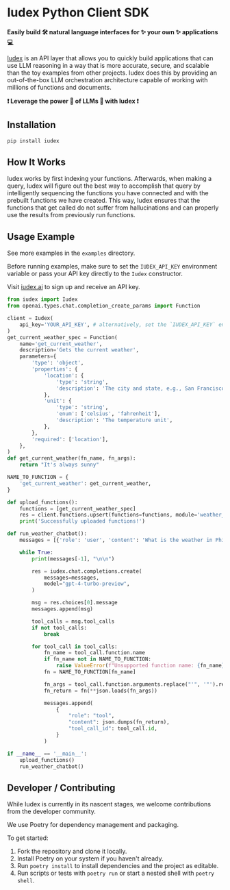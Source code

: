 # Iudex Python Client SDK

**Easily build 🛠️ natural language interfaces for ✨ your own ✨ applications 💻**

[Iudex](https://iudex.ai) is an API layer that allows you to quickly build applications that can use LLM reasoning in a way that is more
accurate, secure, and scalable than the toy examples from other projects. Iudex does this by providing an out-of-the-box
LLM orchestration architecture capable of working with millions of functions and documents.

**❗ Leverage the power 🦾 of LLMs 🤖 with Iudex ❗**

## Installation

```bash
pip install iudex
```

## How It Works

Iudex works by first indexing your functions. Afterwards, when making a query, Iudex will figure out the best way to accomplish that query
by intelligently sequencing the functions you have connected and with the prebuilt functions we have created. This way, Iudex ensures
that the functions that get called do not suffer from hallucinations and can properly use the results from previously run functions.

## Usage Example

See more examples in the `examples` directory.

Before running examples, make sure to set the `IUDEX_API_KEY` environment variable or pass your API key directly to the `Iudex` constructor.

Visit [iudex.ai](https://iudex.ai) to sign up and receive an API key.

```python
from iudex import Iudex
from openai.types.chat.completion_create_params import Function

client = Iudex(
    api_key='YOUR_API_KEY', # alternatively, set the `IUDEX_API_KEY` environment variable
)
get_current_weather_spec = Function(
    name='get_current_weather',
    description='Gets the current weather',
    parameters={
        'type': 'object',
        'properties': {
            'location': {
                'type': 'string',
                'description': 'The city and state, e.g., San Francisco, CA',
            },
            'unit': {
                'type': 'string',
                'enum': ['celsius', 'fahrenheit'],
                'description': 'The temperature unit',
            },
        },
        'required': ['location'],
    },
)
def get_current_weather(fn_name, fn_args):
    return "It's always sunny"

NAME_TO_FUNCTION = {
    'get_current_weather': get_current_weather,
}

def upload_functions():
    functions = [get_current_weather_spec]
    res = client.functions.upsert(functions=functions, module='weather_module')
    print('Successfully uploaded functions!')

def run_weather_chatbot():
    messages = [{'role': 'user', 'content': 'What is the weather in Philadelphia, PA?'}]

    while True:
        print(messages[-1], "\n\n")

        res = iudex.chat.completions.create(
            messages=messages,
            model="gpt-4-turbo-preview",
        )

        msg = res.choices[0].message
        messages.append(msg)

        tool_calls = msg.tool_calls
        if not tool_calls:
            break

        for tool_call in tool_calls:
            fn_name = tool_call.function.name
            if fn_name not in NAME_TO_FUNCTION:
                raise ValueError(f"Unsupported function name: {fn_name}")
            fn = NAME_TO_FUNCTION[fn_name]

            fn_args = tool_call.function.arguments.replace("'", '"').replace("None", '"null"')
            fn_return = fn(**json.loads(fn_args))

            messages.append(
                {
                    "role": "tool",
                    "content": json.dumps(fn_return),
                    "tool_call_id": tool_call.id,
                }
            )

if __name__ == '__main__':
    upload_functions()
    run_weather_chatbot()
```

## Developer / Contributing

While Iudex is currently in its nascent stages, we welcome contributions from the developer community.

We use Poetry for dependency management and packaging.

To get started:

1. Fork the repository and clone it locally.
2. Install Poetry on your system if you haven't already.
3. Run `poetry install` to install dependencies and the project as editable.
4. Run scripts or tests with `poetry run` or start a nested shell with `poetry shell`.
